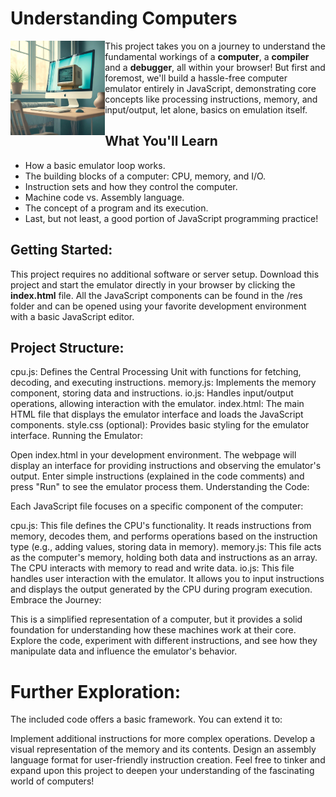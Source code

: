 # Understanding Computers

<img src="/res/image_fx_a_computer_in_a_computer_B.jpg?raw=true" width=30% align="left">

This project takes you on a journey to understand the fundamental workings of a **computer**, a **compiler** and a **debugger**, all within your browser! But first and foremost, we'll build a hassle-free computer emulator entirely in JavaScript, demonstrating core concepts like processing instructions, memory, and input/output, let alone, basics on emulation itself.  

## What You'll Learn

- How a basic emulator loop works.
- The building blocks of a computer: CPU, memory, and I/O.
- Instruction sets and how they control the computer.
- Machine code vs. Assembly language.
- The concept of a program and its execution.
- Last, but not least, a good portion of JavaScript programming practice!

## Getting Started:

This project requires no additional software or server setup. Download this project and start the emulator directly in your browser by clicking the **index.html** file.  All the JavaScript components can be found in the /res folder and can be opened using your favorite development environment with a basic JavaScript editor.

## Project Structure:

cpu.js: Defines the Central Processing Unit with functions for fetching, decoding, and executing instructions.
memory.js: Implements the memory component, storing data and instructions.
io.js: Handles input/output operations, allowing interaction with the emulator.
index.html: The main HTML file that displays the emulator interface and loads the JavaScript components.
style.css (optional): Provides basic styling for the emulator interface.
Running the Emulator:

Open index.html in your development environment.
The webpage will display an interface for providing instructions and observing the emulator's output.
Enter simple instructions (explained in the code comments) and press "Run" to see the emulator process them.
Understanding the Code:

Each JavaScript file focuses on a specific component of the computer:

cpu.js: This file defines the CPU's functionality. It reads instructions from memory, decodes them, and performs operations based on the instruction type (e.g., adding values, storing data in memory).
memory.js: This file acts as the computer's memory, holding both data and instructions as an array. The CPU interacts with memory to read and write data.
io.js: This file handles user interaction with the emulator. It allows you to input instructions and displays the output generated by the CPU during program execution.
Embrace the Journey:

This is a simplified representation of a computer, but it provides a solid foundation for understanding how these machines work at their core. Explore the code, experiment with different instructions, and see how they manipulate data and influence the emulator's behavior.

# Further Exploration:

The included code offers a basic framework. You can extend it to:

Implement additional instructions for more complex operations.
Develop a visual representation of the memory and its contents.
Design an assembly language format for user-friendly instruction creation.
Feel free to tinker and expand upon this project to deepen your understanding of the fascinating world of computers!
